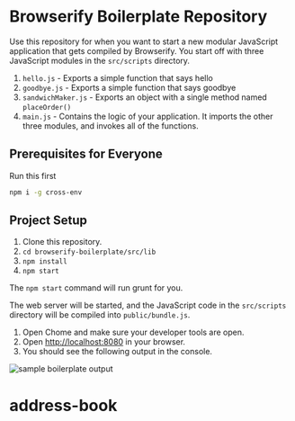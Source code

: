 # Browserify Boilerplate Repository

Use this repository for when you want to start a new modular JavaScript application that gets compiled by Browserify. You start off with three JavaScript modules in the `src/scripts` directory.

1. `hello.js` - Exports a simple function that says hello
1. `goodbye.js` - Exports a simple function that says goodbye
1. `sandwichMaker.js` - Exports an object with a single method named `placeOrder()`
1. `main.js` - Contains the logic of your application. It imports the other three modules, and invokes all of the functions.

## Prerequisites for Everyone

Run this first

```sh
npm i -g cross-env
```

## Project Setup

1. Clone this repository.
1. `cd browserify-boilerplate/src/lib`
1. `npm install`
1. `npm start`

The `npm start` command will run grunt for you.

The web server will be started, and the JavaScript code in the `src/scripts` directory will be compiled into `public/bundle.js`.

1. Open Chome and make sure your developer tools are open.
1. Open [http://localhost:8080](http://localhost:8080) in your browser.
1. You should see the following output in the console.

![sample boilerplate output](./browserify-boilerplate-output.png)
# address-book
